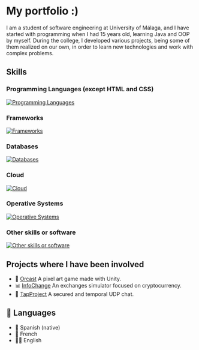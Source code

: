 # My portfolio :)
I am a student of software engineering at University of Málaga, and I have started with programming when I had 15 years old, learning Java and OOP by myself. During the college, I developed various projects, being some of them realized on our own, in order to learn new technologies and work with complex problems.

## Skills

### Programming Languages (except HTML and CSS)
[![Programming Languages](https://skillicons.dev/icons?i=java,js,html,css,c,cpp,cs,python,php,dart,haskell,r)](https://skillicons.dev)

### Frameworks
[![Frameworks](https://skillicons.dev/icons?i=react,vite,angular,express,fastapi,ros,arduino,firebase,spring,flutter,dotnet,bootstrap)](https://skillicons.dev)

### Databases
[![Databases](https://skillicons.dev/icons?i=mysql,postgresql,sqlite,mongo)](https://skillicons.dev)

### Cloud
[![Cloud](https://skillicons.dev/icons?i=gcp,azure)](https://skillicons.dev)

### Operative Systems
[![Operative Systems](https://skillicons.dev/icons?i=linux,ubuntu,kali,windows)](https://skillicons.dev)

### Other skills or software
[![Other skills or software](https://skillicons.dev/icons?i=vscode,idea,nodejs,docker,latex,nginx)](https://skillicons.dev)


## Projects where I have been involved
- 🦫 [Orcast](https://yellow-beavers.itch.io/orcast) A pixel art game made with Unity.
- 📊 [InfoChange](https://infochange.me) An exchanges simulator focused on cryptocurrency.
- 📨 [TapProject](https://github.com/AFND-Industries/tapProject) A secured and temporal UDP chat.

## 📍 Languages
- 🥘 Spanish (native)
- 🥐 French
- 💂🏼 English
